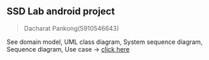 ## SSD Lab android project
> Dacharat Pankong(5910546643)

See domain model, UML class diagram, System sequence diagram, Sequence diagram, Use case
-> [click here](https://drive.google.com/drive/folders/1OFdG1_NtnoNTgjodB1XltlwMY1EvJb-q?usp=sharing) 
